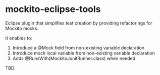 mockito-eclipse-tools
=====================

Eclipse plugin that simplifies test creation by providing refactorings for Mockito mocks.

It enables to:
1. Introduce a @Mock field from non-existing variable declaration
2. Introduce mock local variable from non-existing variable declaration
3. Adds @RunsWith(MockitoJunitRunner.class) when needed

TBD.
